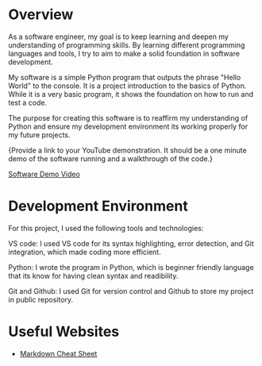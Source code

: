# Overview
As a software engineer, my goal is to keep learning and deepen my understanding of programming skills. By learning different programming languages and tools, I try to aim to make a solid foundation in software development.

My software is a simple Python program that outputs the phrase "Hello World" to the console. It is a project introduction to the basics of Python. While it is a very basic program, it shows the foundation on how to run and test a code. 

The purpose for creating this software is to reaffirm my understanding of Python and ensure my development environment its working properly for my future projects.

{Provide a link to your YouTube demonstration.  It should be a one minute demo of the software running and a walkthrough of the code.}

[Software Demo Video](https://youtu.be/B_Q1wg8sUSk?si=TBBurRTXuBR2VjI6)

# Development Environment

For this project, I used the following tools and technologies:

VS code: I used VS code for its syntax highlighting, error detection, and Git integration, which made coding more efficient.

Python: I wrote the program in Python, which is beginner friendly language that its know for having clean syntax and readibility.

Git and Github: I used Git for version control and Github to store my project in public repository.

# Useful Websites

* [Markdown Cheat Sheet](https://www.markdownguide.org/cheat-sheet/)